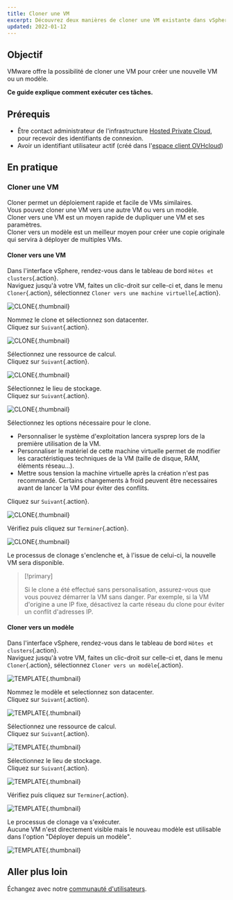 ```yaml
---
title: Cloner une VM
excerpt: Découvrez deux manières de cloner une VM existante dans vSphere
updated: 2022-01-12
---
```


## Objectif

VMware offre la possibilité de cloner une VM pour créer une nouvelle VM ou un modèle.

**Ce guide explique comment exécuter ces tâches.**

## Prérequis

- Être contact administrateur de l'infrastructure [Hosted Private Cloud](https://www.ovhcloud.com/fr-ca/enterprise/products/hosted-private-cloud/), pour recevoir des identifiants de connexion.
- Avoir un identifiant utilisateur actif (créé dans l'[espace client OVHcloud](https://ca.ovh.com/auth/?action=gotomanager&from=https://www.ovh.com/ca/fr/&ovhSubsidiary=qc))

## En pratique

### Cloner une VM

Cloner permet un déploiement rapide et facile de VMs similaires.<br>
Vous pouvez cloner une VM vers une autre VM ou vers un modèle.<br>
Cloner vers une VM est un moyen rapide de dupliquer une VM et ses paramètres.<br>
Cloner vers un modèle est un meilleur moyen pour créer une copie originale qui servira à déployer de multiples VMs.

#### Cloner vers une VM

Dans l'interface vSphere, rendez-vous dans le tableau de bord `Hôtes et clusters`{.action}.<br>
Naviguez jusqu'à votre VM, faites un clic-droit sur celle-ci et, dans le menu `Cloner`{.action}, sélectionnez `Cloner vers une machine virtuelle`{.action}.

![CLONE](images/en08clonevm.png){.thumbnail}

Nommez le clone et sélectionnez son datacenter.<br>
Cliquez sur `Suivant`{.action}.

![CLONE](images/en09clonename.png){.thumbnail}

Sélectionnez une ressource de calcul.<br>
Cliquez sur `Suivant`{.action}.

![CLONE](images/en10clonecomp.png){.thumbnail}

Sélectionnez le lieu de stockage.<br>
Cliquez sur `Suivant`{.action}.

![CLONE](images/en11clonestor.png){.thumbnail}

Sélectionnez les options nécessaire pour le clone.

- Personnaliser le système d'exploitation lancera sysprep lors de la première utilisation de la VM.
- Personnaliser le matériel de cette machine virtuelle permet de modifier les caractéristiques techniques de la VM (taille de disque, RAM, éléments réseau...).
- Mettre sous tension la machine virtuelle après la création n'est pas recommandé. Certains changements à froid peuvent être necessaires avant de lancer la VM pour éviter des conflits.

Cliquez sur `Suivant`{.action}.

![CLONE](images/en12clonecustom.png){.thumbnail}

Vérifiez puis cliquez sur `Terminer`{.action}.

![CLONE](images/en13clonefinish.png){.thumbnail}

Le processus de clonage s'enclenche et, à l'issue de celui-ci, la nouvelle VM sera disponible.

> [!primary]
>
> Si le clone a été effectué sans personalisation, assurez-vous que vous pouvez démarrer la VM sans danger. Par exemple, si la VM d'origine a une IP fixe, désactivez la carte réseau du clone pour éviter un conflit d'adresses IP.

#### Cloner vers un modèle

Dans l'interface vSphere, rendez-vous dans le tableau de bord `Hôtes et clusters`{.action}.<br>
Naviguez jusqu'à votre VM, faites un clic-droit sur celle-ci et, dans le menu `Cloner`{.action}, sélectionnez `Cloner vers un modèle`{.action}.

![TEMPLATE](images/en14clonetemp.png){.thumbnail}

Nommez le modèle et selectionnez son datacenter.<br>
Cliquez sur `Suivant`{.action}.

![TEMPLATE](images/en15clonename.png){.thumbnail}

Sélectionnez une ressource de calcul.<br>
Cliquez sur `Suivant`{.action}.

![TEMPLATE](images/en16clonecomp.png){.thumbnail}

Sélectionnez le lieu de stockage.<br>
Cliquez sur `Suivant`{.action}.

![TEMPLATE](images/en17clonestor.png){.thumbnail}

Vérifiez puis cliquez sur `Terminer`{.action}.

![TEMPLATE](images/en18clonefinish.png){.thumbnail}

Le processus de clonage va s'exécuter.<br>
Aucune VM n'est directement visible mais le nouveau modèle est utilisable dans l'option "Déployer depuis un modèle".

![TEMPLATE](images/en19deploy.png){.thumbnail}

## Aller plus loin

Échangez avec notre [communauté d'utilisateurs](/links/community).
